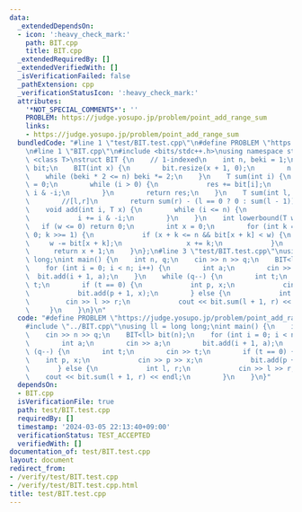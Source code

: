 ```yaml
---
data:
  _extendedDependsOn:
  - icon: ':heavy_check_mark:'
    path: BIT.cpp
    title: BIT.cpp
  _extendedRequiredBy: []
  _extendedVerifiedWith: []
  _isVerificationFailed: false
  _pathExtension: cpp
  _verificationStatusIcon: ':heavy_check_mark:'
  attributes:
    '*NOT_SPECIAL_COMMENTS*': ''
    PROBLEM: https://judge.yosupo.jp/problem/point_add_range_sum
    links:
    - https://judge.yosupo.jp/problem/point_add_range_sum
  bundledCode: "#line 1 \"test/BIT.test.cpp\"\n#define PROBLEM \"https://judge.yosupo.jp/problem/point_add_range_sum\"\
    \n#line 1 \"BIT.cpp\"\n#include <bits/stdc++.h>\nusing namespace std;\ntemplate\
    \ <class T>\nstruct BIT {\n    // 1-indexed\n    int n, beki = 1;\n    vector<T>\
    \ bit;\n    BIT(int x) {\n        bit.resize(x + 1, 0);\n        n = x;\n    \
    \    while (beki * 2 <= n) beki *= 2;\n    }\n    T sum(int i) {\n        T res\
    \ = 0;\n        while (i > 0) {\n            res += bit[i];\n            i -=\
    \ i & -i;\n        }\n        return res;\n    }\n    T sum(int l, int r) {\n\
    \        //[l,r]\n        return sum(r) - (l == 0 ? 0 : sum(l - 1));\n    }\n\
    \    void add(int i, T x) {\n        while (i <= n) {\n            bit[i] += x;\n\
    \            i += i & -i;\n        }\n    }\n    int lowerbound(T w) {\n     \
    \   if (w <= 0) return 0;\n        int x = 0;\n        for (int k = beki; k >\
    \ 0; k >>= 1) {\n            if (x + k <= n && bit[x + k] < w) {\n           \
    \     w -= bit[x + k];\n                x += k;\n            }\n        }\n  \
    \      return x + 1;\n    }\n};\n#line 3 \"test/BIT.test.cpp\"\nusing ll = long\
    \ long;\nint main() {\n    int n, q;\n    cin >> n >> q;\n    BIT<ll> bit(n);\n\
    \    for (int i = 0; i < n; i++) {\n        int a;\n        cin >> a;\n      \
    \  bit.add(i + 1, a);\n    }\n    while (q--) {\n        int t;\n        cin >>\
    \ t;\n        if (t == 0) {\n            int p, x;\n            cin >> p >> x;\n\
    \            bit.add(p + 1, x);\n        } else {\n            int l, r;\n   \
    \         cin >> l >> r;\n            cout << bit.sum(l + 1, r) << endl;\n   \
    \     }\n    }\n}\n"
  code: "#define PROBLEM \"https://judge.yosupo.jp/problem/point_add_range_sum\"\n\
    #include \"../BIT.cpp\"\nusing ll = long long;\nint main() {\n    int n, q;\n\
    \    cin >> n >> q;\n    BIT<ll> bit(n);\n    for (int i = 0; i < n; i++) {\n\
    \        int a;\n        cin >> a;\n        bit.add(i + 1, a);\n    }\n    while\
    \ (q--) {\n        int t;\n        cin >> t;\n        if (t == 0) {\n        \
    \    int p, x;\n            cin >> p >> x;\n            bit.add(p + 1, x);\n \
    \       } else {\n            int l, r;\n            cin >> l >> r;\n        \
    \    cout << bit.sum(l + 1, r) << endl;\n        }\n    }\n}"
  dependsOn:
  - BIT.cpp
  isVerificationFile: true
  path: test/BIT.test.cpp
  requiredBy: []
  timestamp: '2024-03-05 22:13:40+09:00'
  verificationStatus: TEST_ACCEPTED
  verifiedWith: []
documentation_of: test/BIT.test.cpp
layout: document
redirect_from:
- /verify/test/BIT.test.cpp
- /verify/test/BIT.test.cpp.html
title: test/BIT.test.cpp
---
```

